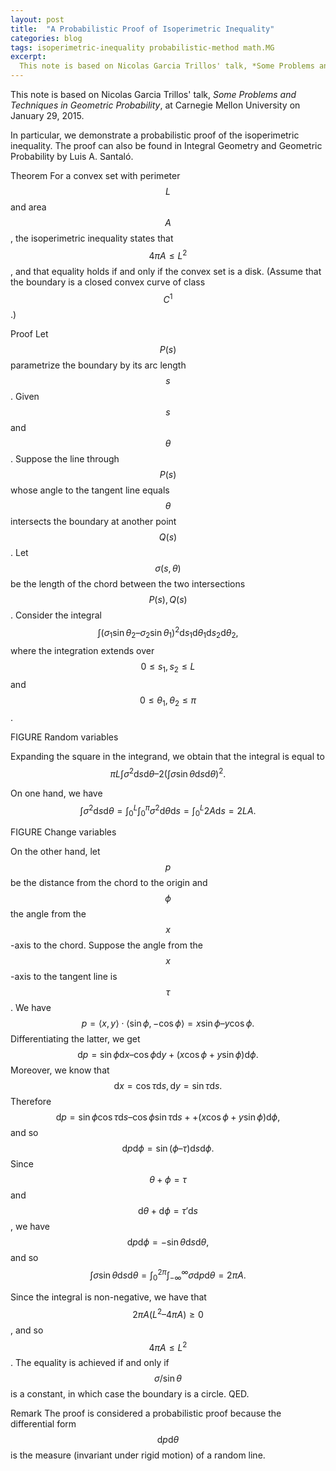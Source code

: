 ```yaml
---
layout: post
title:  "A Probabilistic Proof of Isoperimetric Inequality"
categories: blog
tags: isoperimetric-inequality probabilistic-method math.MG
excerpt:
  This note is based on Nicolas Garcia Trillos' talk, *Some Problems and Techniques in Geometric Probability*, at Carnegie Mellon University on January 29, 2015.
---
```

This note is based on Nicolas Garcia Trillos' talk, *Some Problems and Techniques in Geometric Probability*, at Carnegie Mellon University on January 29, 2015.

In particular, we demonstrate a probabilistic proof of the isoperimetric inequality. The proof can also be found in Integral Geometry and Geometric Probability by Luis A. Santaló.

Theorem For a convex set with perimeter $$L$$ and area $$A$$, the isoperimetric inequality states that $$4\pi A\leq L^2$$, and that equality holds if and only if the convex set is a disk. (Assume that the boundary is a closed convex curve of class $$C^1$$.)

Proof Let $$P(s)$$ parametrize the boundary by its arc length $$s$$. Given $$s$$ and $$\theta$$. Suppose the line through $$P(s)$$ whose angle to the tangent line equals $$\theta$$ intersects the boundary at another point $$Q(s)$$. Let $$\sigma(s, \theta)$$ be the length of the chord between the two intersections $$P(s), Q(s)$$. Consider the integral $$\int (\sigma_1\sin\theta_2 – \sigma_2\sin\theta_1)^2 \mathrm{d}s_1\mathrm{d}\theta_1\mathrm{d}s_2\mathrm{d}\theta_2,$$ where the integration extends over $$0 \leq s_1, s_2 \leq L$$ and $$0 \leq \theta_1, \theta_2 \leq \pi$$.

FIGURE
Random variables

Expanding the square in the integrand, we obtain that the integral is equal to $$\pi L \int \sigma^2\mathrm{d}s\mathrm{d}\theta – 2\left(\int \sigma\sin\theta\mathrm{d}s\mathrm{d}\theta\right)^2.$$

On one hand, we have $$\int \sigma^2\mathrm{d}s\mathrm{d}\theta = \int_0^L\int_0^\pi \sigma^2\mathrm{d}\theta\mathrm{d}s = \int_0^L 2A\mathrm{d}s = 2LA.$$

FIGURE
Change variables

On the other hand, let $$p$$ be the distance from the chord to the origin and $$\phi$$ the angle from the $$x$$-axis to the chord. Suppose the angle from the $$x$$-axis to the tangent line is $$\tau$$. We have $$p = \langle x, y\rangle\cdot\langle \sin\phi, -\cos\phi \rangle = x\sin\phi – y\cos\phi.$$ Differentiating the latter, we get $$\mathrm{d}p = \sin\phi\mathrm{d}x – \cos\phi\mathrm{d}y + (x\cos\phi + y\sin\phi)\mathrm{d}\phi.$$ Moreover, we know that $$\mathrm{d}x = \cos\tau\mathrm{d}s, \mathrm{d}y = \sin\tau\mathrm{d}s.$$ Therefore $$\mathrm{d}p = \sin\phi\cos\tau\mathrm{d}s – \cos\phi\sin\tau\mathrm{d}s + + (x\cos\phi + y\sin\phi)\mathrm{d}\phi,$$ and so $$\mathrm{d}p\mathrm{d}\phi = \sin(\phi – \tau)\mathrm{d}s\mathrm{d}\phi.$$ Since $$\theta + \phi = \tau$$ and $$\mathrm{d}\theta + \mathrm{d}\phi = \tau'\mathrm{d}s$$, we have $$\mathrm{d}p\mathrm{d}\phi = -\sin\theta\mathrm{d}s\mathrm{d}\theta,$$ and so $$\int\sigma\sin\theta\mathrm{d}s\mathrm{d}\theta = \int_0^{2\pi}\int_{-\infty}^\infty \sigma\mathrm{d}p\mathrm{d}\theta = 2\pi A.$$

Since the integral is non-negative, we have that $$2\pi A(L^2 – 4\pi A)\geq 0$$, and so $$4\pi A \leq L^2$$. The equality is achieved if and only if $$\sigma / \sin\theta$$ is a constant, in which case the boundary is a circle. QED.

Remark The proof is considered a probabilistic proof because the differential form $$\mathrm{d}p\mathrm{d}\theta$$ is the measure (invariant under rigid motion) of a random line.